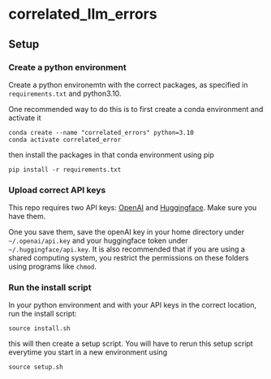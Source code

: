 # correlated_llm_errors

## Setup

### Create a python environment

Create a python environemtn with the correct packages, as specified in `requirements.txt` and python3.10.

One recommended way to do this is to first create a conda environment and activate it

```
conda create --name "correlated_errors" python=3.10
conda activate correlated_error
```

then install the packages in that conda environment using pip

```
pip install -r requirements.txt
```

### Upload correct API keys

This repo requires two API keys: [OpenAI](https://platform.openai.com/docs/quickstart?context=python) and [Huggingface](https://huggingface.co/docs/hub/security-tokens). Make sure you have them.

One you save them, save the openAI key in your home directory under `~/.openai/api.key` and your huggingface token under `~/.huggingface/api.key`. It is also recommended that if you are using a shared computing system, you restrict the permissions on these folders using programs like `chmod`.

### Run the install script

In your python environment and with your API keys in the correct location, run the install script:

```source install.sh```

this will then create a setup script. You will have to rerun this setup script everytime you start in a new environment using

```source setup.sh```
